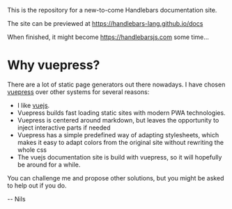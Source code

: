 This is the repository for a new-to-come Handlebars documentation site.

The site can be previewed at https://handlebars-lang.github.io/docs

When finished, it might become https://handlebarsjs.com some time...

# Why vuepress?

There are a lot of static page generators out there nowadays. I have chosen [vuepress](https://v1.vuepress.vuejs.org) over other systems for several reasons:

* I like [vuejs]().
* Vuepress builds fast loading static sites with modern PWA technologies.
* Vuepress is centered around markdown, but leaves the opportunity to inject interactive parts if needed
* Vuepress has a simple predefined way of adapting stylesheets, which makes it easy to adapt colors from the 
  original site without rewriting the whole css
* The vuejs documentation site is build with vuepress, so it will hopefully be around for a while.

You can challenge me and propose other solutions, but you might be asked to help out if you do.

-- Nils


